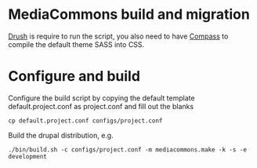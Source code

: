 MediaCommons build and migration
============

<a href="https://github.com/drush-ops/drush">Drush</a> is require to run the script, you also need to have <a href="http://compass-style.org/">Compass</a> to compile the default theme SASS into CSS.

Configure and build
============

Configure the build script by copying the default template default.project.conf as project.conf and fill out the blanks

	cp default.project.conf configs/project.conf

Build the drupal distribution, e.g.

	./bin/build.sh -c configs/project.conf -m mediacommons.make -k -s -e development
